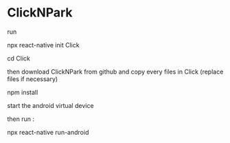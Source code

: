 # ClickNPark
run

npx react-native init Click

cd Click

then download ClickNPark from github and copy every files in Click (replace files if necessary)

npm install


start the android virtual device

then run :

npx react-native run-android
